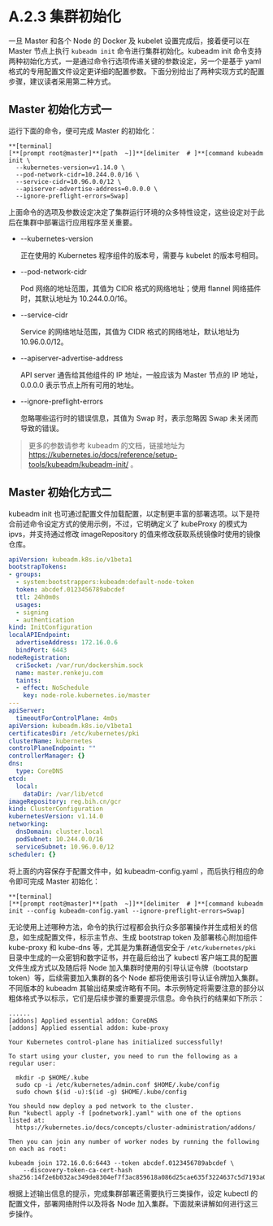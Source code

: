 # A.2.3 集群初始化

一旦 Master 和各个 Node 的 Docker 及 kubelet 设置完成后，接着便可以在 Master 节点上执行 `kubeadm init` 命令进行集群初始化。kubeadm init 命令支持两种初始化方式，一是通过命令行选项传递关键的参数设定，另一个是基于 yaml 格式的专用配置文件设定更详细的配置参数。下面分别给出了两种实现方式的配置步骤，建议读者采用第二种方式。

## Master 初始化方式一

运行下面的命令，便可完成 Master 的初始化：

```
**[terminal]
[**[prompt root@master]**[path  ~]]**[delimiter  # ]**[command kubeadm init \
  --kubernetes-version=v1.14.0 \
  --pod-network-cidr=10.244.0.0/16 \
  --service-cidr=10.96.0.0/12 \
  --apiserver-advertise-address=0.0.0.0 \
  --ignore-preflight-errors=Swap]
```

上面命令的选项及参数设定决定了集群运行环境的众多特性设定，这些设定对于此后在集群中部署运行应用程序至关重要。

* --kubernetes-version
  
  正在使用的 Kubernetes 程序组件的版本号，需要与 kubelet 的版本号相同。

* --pod-network-cidr
 
  Pod 网络的地址范围，其值为 CIDR 格式的网络地址；使用 flannel 网络插件时，其默认地址为 10.244.0.0/16。

* --service-cidr
 
  Service 的网络地址范围，其值为 CIDR 格式的网络地址，默认地址为 10.96.0.0/12。

* --apiserver-advertise-address

  API server 通告给其他组件的 IP 地址，一般应该为 Master 节点的 IP 地址，0.0.0.0 表示节点上所有可用的地址。

* --ignore-preflight-errors

  忽略哪些运行时的错误信息，其值为 Swap 时，表示忽略因 Swap 未关闭而导致的错误。

> 更多的参数请参考 kubeadm 的文档，链接地址为 https://kubernetes.io/docs/reference/setup-tools/kubeadm/kubeadm-init/ 。

## Master 初始化方式二

kubeadm init 也可通过配置文件加载配置，以定制更丰富的部署选项。以下是符合前述命令设定方式的使用示例，不过，它明确定义了 kubeProxy 的模式为 ipvs，并支持通过修改 imageRepository 的值来修改获取系统镜像时使用的镜像仓库。

```yaml
apiVersion: kubeadm.k8s.io/v1beta1
bootstrapTokens:
- groups:
  - system:bootstrappers:kubeadm:default-node-token
  token: abcdef.0123456789abcdef
  ttl: 24h0m0s
  usages:
  - signing
  - authentication
kind: InitConfiguration
localAPIEndpoint:
  advertiseAddress: 172.16.0.6
  bindPort: 6443
nodeRegistration:
  criSocket: /var/run/dockershim.sock
  name: master.renkeju.com
  taints:
  - effect: NoSchedule
    key: node-role.kubernetes.io/master
---
apiServer:
  timeoutForControlPlane: 4m0s
apiVersion: kubeadm.k8s.io/v1beta1
certificatesDir: /etc/kubernetes/pki
clusterName: kubernetes
controlPlaneEndpoint: ""
controllerManager: {}
dns:
  type: CoreDNS
etcd:
  local:
    dataDir: /var/lib/etcd
imageRepository: reg.bih.cn/gcr
kind: ClusterConfiguration
kubernetesVersion: v1.14.0
networking:
  dnsDomain: cluster.local
  podSubnet: 10.244.0.0/16
  serviceSubnet: 10.96.0.0/12
scheduler: {}
```

将上面的内容保存于配置文件中，如 kubeadm-config.yaml ，而后执行相应的命令即可完成 Master 初始化：

```
**[terminal]
[**[prompt root@master]**[path  ~]]**[delimiter  # ]**[command kubeadm init --config kubeadm-config.yaml --ignore-preflight-errors=Swap]
```

无论使用上述哪种方法，命令的执行过程都会执行众多部署操作并生成相关的信息，如生成配置文件，标示主节点、生成 bootstrap token 及部署核心附加组件 kube-proxy 和 kube-dns 等，尤其是为集群通信安全于 `/etc/kubernetes/pki` 目录中生成的一众密钥和数字证书，并在最后给出了 kubectl 客户端工具的配置文件生成方式以及随后将 Node 加入集群时使用的引导认证令牌（bootstarp token）等，后续需要加入集群的各个 Node 都将使用该引导认证令牌加入集群。不同版本的 kubeadm 其输出结果或许略有不同。本示例特定将需要注意的部分以粗体格式予以标示，它们是后续步骤的重要提示信息。命令执行的结果如下所示：

```
......
[addons] Applied essential addon: CoreDNS
[addons] Applied essential addon: kube-proxy

Your Kubernetes control-plane has initialized successfully!

To start using your cluster, you need to run the following as a regular user:

  mkdir -p $HOME/.kube
  sudo cp -i /etc/kubernetes/admin.conf $HOME/.kube/config
  sudo chown $(id -u):$(id -g) $HOME/.kube/config

You should now deploy a pod network to the cluster.
Run "kubectl apply -f [podnetwork].yaml" with one of the options listed at:
  https://kubernetes.io/docs/concepts/cluster-administration/addons/

Then you can join any number of worker nodes by running the following on each as root:

kubeadm join 172.16.0.6:6443 --token abcdef.0123456789abcdef \
    --discovery-token-ca-cert-hash sha256:14f2e6b032ac349de8304ef7f3ac859618a086d25cae635f3224637c5d7193a0
```

根据上述输出信息的提示，完成集群部署还需要执行三类操作，设定 kubectl 的配置文件，部署网络附件以及将各 Node 加入集群。下面就来讲解如何进行这三步操作。